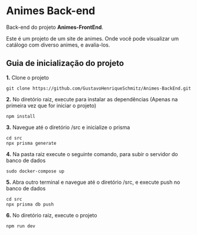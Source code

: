 # Animes Back-end

Back-end do projeto **Animes-FrontEnd**.

Este é um projeto de um site de animes.
Onde você pode visualizar um catálogo
com diverso animes, e avalia-los.

## Guia de inicialização do projeto 

**1.** Clone o projeto
```
git clone https://github.com/GustavoHenriqueSchmitz/Animes-BackEnd.git
```

**2.** No diretório raiz, execute para instalar as dependências (Apenas na primeira vez que for iniciar o projeto)
```
npm install
```

**3.** Navegue até o diretório /src e inicialize o prisma
```
cd src
npx prisma generate
```

**4.** Na pasta raiz execute o seguinte comando, para subir o servidor do banco de dados
```
sudo docker-compose up
```

**5.** Abra outro terminal e navegue até o diretório /src, e execute push no banco de dados
```
cd src
npx prisma db push
```

**6.** No diretório raiz, execute o projeto
```
npm run dev
```
